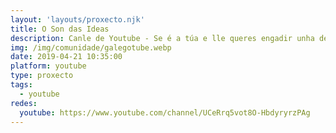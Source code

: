 ```yaml
---
layout: 'layouts/proxecto.njk'
title: O Son das Ideas
description: Canle de Youtube - Se é a túa e lle queres engadir unha descripción e etiquetas, ponte en contacto con nós.
img: /img/comunidade/galegotube.webp
date: 2019-04-21 10:35:00
platform: youtube
type: proxecto
tags:
  - youtube
redes:
  youtube: https://www.youtube.com/channel/UCeRrq5vot8O-HbdyryrzPAg
---
```


